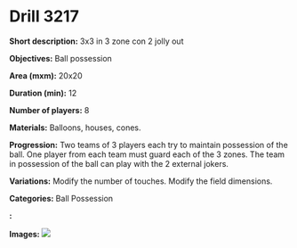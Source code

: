 # Drill 3217

**Short description:**
3x3 in 3 zone con 2 jolly out

**Objectives:**
Ball possession

**Area (mxm):**
20x20

**Duration (min):**
12

**Number of players:**
8

**Materials:**
Balloons, houses, cones.

**Progression:**
Two teams of 3 players each try to maintain possession of the ball. One player from each team must guard each of the 3 zones. The team in possession of the ball can play with the 2 external jokers.

**Variations:**
Modify the number of touches. Modify the field dimensions.

**Categories:**
Ball Possession

**:**


**Images:**
![](https://www.coachingfutsal.com/\images\6a88272e-d439-48a4-b448-1d09f64b4590_16.jpg)

